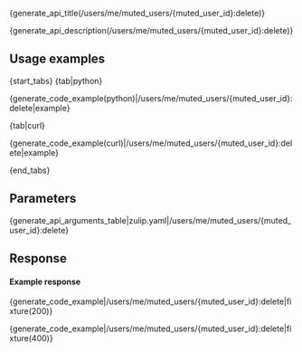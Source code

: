 {generate_api_title(/users/me/muted_users/{muted_user_id}:delete)}

{generate_api_description(/users/me/muted_users/{muted_user_id}:delete)}

## Usage examples

{start_tabs}
{tab|python}

{generate_code_example(python)|/users/me/muted_users/{muted_user_id}:delete|example}

{tab|curl}

{generate_code_example(curl)|/users/me/muted_users/{muted_user_id}:delete|example}

{end_tabs}

## Parameters

{generate_api_arguments_table|zulip.yaml|/users/me/muted_users/{muted_user_id}:delete}

## Response

#### Example response

{generate_code_example|/users/me/muted_users/{muted_user_id}:delete|fixture(200)}

{generate_code_example|/users/me/muted_users/{muted_user_id}:delete|fixture(400)}
